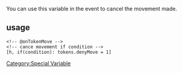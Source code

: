 You can use this variable in the  event to cancel the movement made.

## usage

``` mtmacro numberLines
<!-- @onTokenMove -->
<!-- cance movement if condition -->
[h, if(condition): tokens.denyMove = 1]
```

[Category:Special Variable](Category:Special_Variable "wikilink")